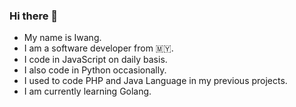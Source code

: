 ### Hi there 👋
- My name is Iwang.
- I am a software developer from :malaysia:.
- I code in JavaScript on daily basis.
- I also code in Python occasionally.
- I used to code PHP and Java Language in my previous projects.
- I am currently learning Golang.
